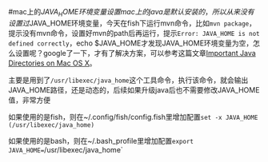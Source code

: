 #mac上的$JAVA_HOME环境变量设置
mac上的java是默认安装的，所以从来没有设置过$JAVA_HOME环境变量，今天在fish下运行mvn命令，比如`mvn package`，提示没有mvn命令，设置好mvn的path后再运行，提示`Error: JAVA_HOME is not defined correctly`，echo $JAVA_HOME才发现JAVA_HOME环境变量为空，怎么设置呢？google了一下，才有了解决方案，可以参考这篇文章[Important Java Directories on Mac OS X](https://developer.apple.com/library/mac/qa/qa1170/_index.html)。

主要是用到了`/usr/libexec/java_home`这个工具命令，执行该命令，就会输出JAVA_HOME路径，还是动态的，后续如果升级java后也不需要修改JAVA_HOME值，非常方便

如果使用的是fish，则在~/.config/fish/config.fish里增加配置`set -x JAVA_HOME (/usr/libexec/java_home)`

如果使用的是bash，则在~/.bash_profile里增加配置`export JAVA_HOME=`/usr/libexec/java_home`



